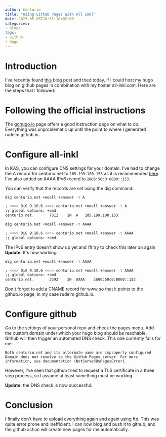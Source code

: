```yaml
---
author: Centurio
title: "Using Github Pages With All Inkl"
date: 2023-05-06T20:51:18+02:00
categories:
- blogs
tags:
- Github
- Hugo
---
```

# Introduction
I've recently found [this](https://christianspecht.de/2017/02/26/dns-settings-for-github-pages-read-the-docs-with-only-one-a-record/) blog post and tried today, if I could host my hugo blog on github pages in combination with my hoster all-inkl.com. Here are the steps that I followed:

# Following the official instructions
The [gohugo.io](https://gohugo.io/hosting-and-deployment/hosting-on-github/) page offers a good instruction page on what to do. Everything was unproblematic up until the point to where I generated rudelm.github.io.

# Configure all-inkl
In KAS, you can configure DNS settings for your domain. I've had to change the A record for centurio.net to `185.199.108.153` as it is recommended [here](https://docs.github.com/en/pages/configuring-a-custom-domain-for-your-github-pages-site/managing-a-custom-domain-for-your-github-pages-site). I've also added an AAAA IPv6 record to `2606:50c0:8000::153`.

You can verify that the records are set using the dig command:


```bash
dig centurio.net +noall +answer -t A

; <<>> DiG 9.10.6 <<>> centurio.net +noall +answer -t A
;; global options: +cmd
centurio.net.		7012	IN	A	185.199.108.153

dig centurio.net +noall +answer -t AAAA

; <<>> DiG 9.10.6 <<>> centurio.net +noall +answer -t AAAA
;; global options: +cmd
```

The IPv6 entry doesn't show up yet and I'll try to check this later on again. **Update**: It's now working:

```bash
dig centurio.net +noall +answer -t AAAA

; <<>> DiG 9.10.6 <<>> centurio.net +noall +answer -t AAAA
;; global options: +cmd
centurio.net.		3392	IN	AAAA	2606:50c0:8000::153
```
Don't forget to add a CNAME record for www so that it points to the github.io page, in my case rudelm.github.io.

# Configure github
Go to the settings of your personal repo and check the pages menu. Add the custom domain under which your hugo blog should be reachable. Github will then trigger an automated DNS check. This one currently fails for me:

```
Both centurio.net and its alternate name are improperly configured
Domain does not resolve to the GitHub Pages server. For more information, see documentation (NotServedByPagesError).
```

However, I've seen that github tried to request a TLS certificate in a three step process, so I assume at least something must be working.

**Update**: the DNS check is now successful.

# Conclusion
I finally don't have to upload everything again and again using ftp. This was quite error prone and inefficient. I can now blog and push it to github, and the github action will create new pages for me automatically.
